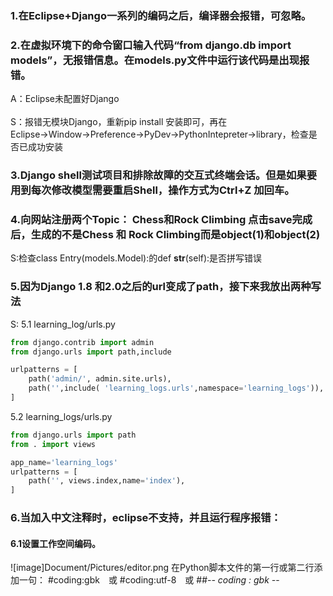 ### 1.在Eclipse+Django一系列的编码之后，编译器会报错，可忽略。

### 2.在虚拟环境下的命令窗口输入代码“from django.db import models”，无报错信息。在models.py文件中运行该代码是出现报错。
A：Eclipse未配置好Django<br>  
S：报错无模块Django，重新pip install 安装即可，再在Eclipse→Window→Preference→PyDev→PythonIntepreter→library，检查是否已成功安装

### 3.Django shell测试项目和排除故障的交互式终端会话。但是如果要用到每次修改模型需要重启Shell，操作方式为Ctrl+Z 加回车。

### 4.向网站注册两个Topic： Chess和Rock Climbing 点击save完成后，生成的不是Chess 和 Rock Climbing而是object(1)和object(2)
S:检查class Entry(models.Model):的def __str__(self):是否拼写错误

### 5.因为Django 1.8 和2.0之后的url变成了path，接下来我放出两种写法
S:
5.1 learning_log/urls.py
```python
from django.contrib import admin
from django.urls import path,include

urlpatterns = [
    path('admin/', admin.site.urls),
    path('',include( 'learning_logs.urls',namespace='learning_logs')),
]
```

5.2 learning_logs/urls.py
```python
from django.urls import path
from . import views

app_name='learning_logs'
urlpatterns = [
    path('', views.index,name='index'),
]
```
### 6.当加入中文注释时，eclipse不支持，并且运行程序报错： 
#### 6.1设置工作空间编码。
![image]Document/Pictures/editor.png
在Python脚本文件的第一行或第二行添加一句：
#coding:gbk　或
#coding:utf-8　或
##-*- coding : gbk -*-
